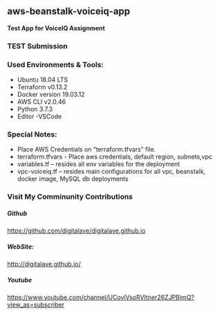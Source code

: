 ## aws-beanstalk-voiceiq-app
**Test App for VoiceIQ Assignment**

### TEST Submission #####

### Used Environments & Tools:

* Ubuntu 18.04 LTS
* Terraform v0.13.2
* Docker version 19.03.12
* AWS CLI v2.0.46 
* Python 3.7.3
* Editor -VSCode

### Special Notes:

* Place AWS Credentials on “terraform.tfvars” file.
* terraform.tfvars  - Place aws credentials, default region, subnets,vpc
* variables.tf – resides all env variables for the deployment
* vpc-voiceiq.tf – resides main configurations for all vpc, beanstalk, docker image, MySQL db deployments

### Visit My Comminunity Contributions

##### Github

<a href="https://github.com/digitalave/digitalave.github.io" target="_blank">https://github.com/digitalave/digitalave.github.io</a>

##### WebSite: 

<a href="http://digitalave.github.io/" target="_blank">http://digitalave.github.io/</a>

##### Youtube

<a href="https://www.youtube.com/channel/UCovlVsoRVItner26ZJPBjmQ?view_as=subscriber" target="_blank">https://www.youtube.com/channel/UCovlVsoRVItner26ZJPBjmQ?view_as=subscriber</a>
